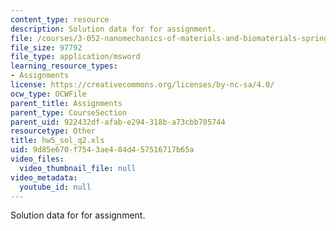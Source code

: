 ```yaml
---
content_type: resource
description: Solution data for for assignment.
file: /courses/3-052-nanomechanics-of-materials-and-biomaterials-spring-2007/9d85e670f7543ae484d457516717b65a_hw5_sol_q2.xls
file_size: 97792
file_type: application/msword
learning_resource_types:
- Assignments
license: https://creativecommons.org/licenses/by-nc-sa/4.0/
ocw_type: OCWFile
parent_title: Assignments
parent_type: CourseSection
parent_uid: 922432df-afab-e294-318b-a73cbb705744
resourcetype: Other
title: hw5_sol_q2.xls
uid: 9d85e670-f754-3ae4-84d4-57516717b65a
video_files:
  video_thumbnail_file: null
video_metadata:
  youtube_id: null
---
```

Solution data for for assignment.